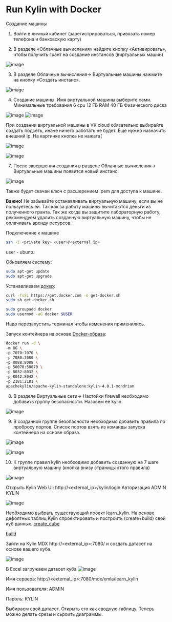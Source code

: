 # Run Kylin with Docker


Создание машины

1) Войти в личный кабинет (зарегистрироваться, привязать номер телефона и банковскую карту)

2) В разделе «Облачные вычисления» найдите кнопку «Активировать», чтобы получить грант на создание инстансов (виртуальных машин)

![image](https://github.com/ThCompiler/lab-spark/assets/48956541/911e71c2-8e4d-4fd1-a8d6-5bc6cfe11285)

3) В разделе Облачные вычисления-> Виртуальные машины нажмите на кнопку «Создать инстанс».

![image](https://github.com/ThCompiler/lab-spark/assets/48956541/98d09d2e-2a86-4640-85f2-95f8361bcfc6)


4) Создание машины. Имя виртуальной машины выберите сами.
Минимальные требования
6 cpu
12 ГБ RAM
40 ГБ Физического диска

![image](https://github.com/ThCompiler/lab-spark/assets/48956541/a3c01d46-ffe6-4b6b-bdb9-e7935013ba1f)
![image](https://github.com/ThCompiler/lab-spark/assets/48956541/4985e57d-f65c-426e-83be-96f515b97b17)


При создании виртуальной машины в VK cloud обязательно выбирайте создать подсеть, иначе ничего работать не будет. Еще нужно назначить внешний ip. На картинке кнопка не нажата(

![image](https://github.com/ThCompiler/lab-spark/assets/48956541/26847c2b-0d88-4c1d-9b80-ad34e9ca0f0a)

![image](https://github.com/ThCompiler/lab-spark/assets/48956541/83921001-1083-4aef-a45a-2f5dca9eaa1d)

7) После завершения создания в разделе Облачные вычисления-> Виртуальные машины появится новый инстанс:

![image](https://github.com/ThCompiler/lab-spark/assets/48956541/58d1a3b2-1815-4d36-96c5-bf800c114a97)

Также будет скачан ключ с расшерением .pem для доступа к машине.

**Важно!** Не забывайте останавливать виртуальную машину, если вы не пользуетесь ей. Так как за работу машины вычитаются деньги из полученного гранта. Так же когда вы защитите лабораторную работу, рекомендуем удалить созданную виртуальную машину, чтобы не оплачивать аренду ресурсов.

Подключение к машине 
```bash
ssh -i <private key> <user>@<external ip>
```
user - ubuntu

Обновляем систему:
```bash
sudo apt-get update
sudo apt-get upgrade
```

Устанавливаем [докер](https://docs.docker.com/engine/install/ubuntu/):

```bash
curl -fsSL https://get.docker.com -o get-docker.sh
sudo sh get-docker.sh

sudo groupadd docker
sudo usermod -aG docker $USER
```

Надо перезапустить терминал чтобы изменения применились.

Запуск контейнера на основе [Docker-образа](https://hub.docker.com/r/apachekylin/apache-kylin-standalone):
```bash
docker run -d \
-m 8G \
-p 7070:7070 \
-p 7080:7080 \
-p 8088:8088 \
-p 50070:50070 \
-p 8032:8032 \
-p 8042:8042 \
-p 2181:2181 \
apachekylin/apache-kylin-standalone:kylin-4.0.1-mondrian
```

8) В разделе Виртуальные сети-> Настойки firewall необходимо добавить группу безопасности. Назовем ее kylin.

![image](https://github.com/user-attachments/assets/0df5d36c-f93d-4790-af1e-b25df24cf248)

9) В созданной группе безопасности необходимо добавить правила по пробросу портов. Список портов взять из команды запуска контейнера на основе образа.

![image](https://github.com/user-attachments/assets/c7d27b4d-b7a3-49c3-9c52-29d74de8f9d2)

![image](https://github.com/user-attachments/assets/e9eb00c1-c06f-4e83-a257-ffa48f0fa0f8)

10) К группе правил kylin необходимо добавить созданную на 7 шаге виртуальную машину (кнопка внизу страницы этого правила)

![image](https://github.com/user-attachments/assets/d290548e-d456-46ed-8dca-e0e2313cdbf5)

Открыть Kylin Web UI: http://<external_ip>/kylin/login
Авторизация ADMIN KYLIN

![image](https://github.com/user-attachments/assets/026ff37a-882d-47af-a905-e4c100e647fa)


Необходимо выбрать существующий проект learn_kylin. На основе дефолтных таблиц Kylin спроектировать и построить (create+build) свой куб данных. 
[create_cube](https://kylin.apache.org/docs/4.0.4/tutorial/create_cube)


[build](https://kylin.apache.org/docs/4.0.4/tutorial/cube_build_job)

Зайти на Kylin MDX http://<external_ip>:7080/ и создать датасет на основе вашего куба.


![image](https://github.com/user-attachments/assets/c910a7da-320e-48ef-9fea-142ab32b46db)



В Excel загружаем датасет куба
![image](https://github.com/user-attachments/assets/8f2d03bb-f179-4b4e-9c43-7559692038f7)

Имя сервера: http://<external_ip>:7080/mdx/xmla/learn_kylin

Имя пользователя: ADMIN

Пароль: KYLIN

Выбираем свой датасет. Открыть его как сводную таблицу. Теперь можно делать срезы и сьроить диаграммы.




